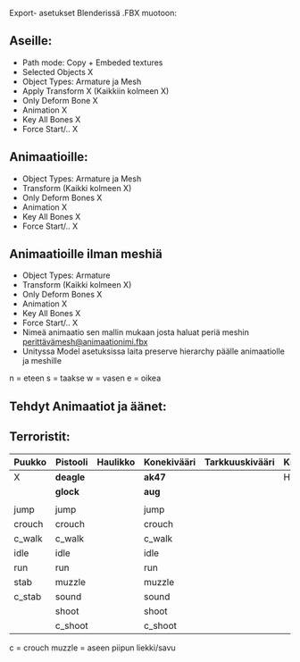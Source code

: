 Export- asetukset Blenderissä .FBX muotoon:
## Aseille: 

- Path mode: Copy + Embeded textures
- Selected Objects X
- Object Types: Armature ja Mesh
- Apply Transform X (Kaikkiin kolmeen X)
- Only Deform Bone X
- Animation X
- Key All Bones X
- Force Start/.. X

## Animaatioille:

- Object Types: Armature ja Mesh
- Transform (Kaikki kolmeen X)
- Only Deform Bones X
- Animation X
- Key All Bones X
- Force Start/.. X

## Animaatioille ilman meshiä

- Object Types: Armature
- Transform (Kaikki kolmeen X)
- Only Deform Bones X
- Animation X
- Key All Bones X
- Force Start/.. X
- Nimeä animaatio sen mallin mukaan josta haluat periä meshin perittävämesh@animaationimi.fbx
- Unityssa Model asetuksissa laita preserve hierarchy päälle animaatiolle ja meshille


n = eteen
s =  taakse
w = vasen
e = oikea


## Tehdyt Animaatiot ja äänet:
## Terroristit:

| Puukko | Pistooli   | Haulikko | Konekivääri | Tarkkuuskivääri | Kranaatti | Pommi |
| ------ | ---------- | -------- | ----------- | --------------- | --------- | ----- |
| X      | **deagle** |          | **ak47**    |                 | HE???     |       |
|        | **glock**  |          | **aug**     |                 |           |       |
|        |            |          |             |                 |           |       |
| jump   | jump       |          | jump        |                 |           |       |
| crouch | crouch     |          | crouch      |                 |           |       |
| c_walk | c_walk     |          | c_walk      |                 |           |       |
| idle   | idle       |          | idle        |                 |           |       |
| run    | run        |          | run         |                 |           |       |
| stab   | muzzle     |          | muzzle      |                 |           |       |
| c_stab | sound      |          | sound       |                 |           |       |
|        | shoot      |          | shoot       |                 |           |       |
|        | c_shoot    |          | c_shoot     |                 |           |       |

c = crouch
muzzle = aseen piipun liekki/savu

